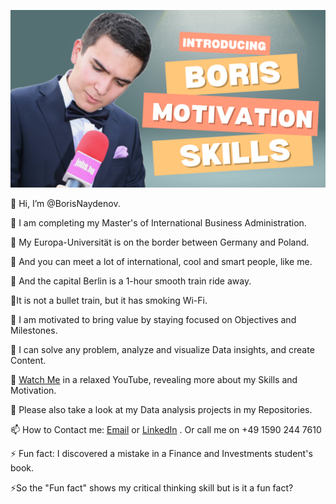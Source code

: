 

[![About me: skills and motivation](https://github.com/BorisNaydenov/BorisNaydenov/blob/main/Can%20you%20introduce%20yourself.png)](https://youtu.be/Za_QAHPWQnw?si=tH9PpevlxNYDtxPT)

👋 Hi, I’m @BorisNaydenov.   
 
 :school_satchel: I am completing my Master's of International Business Administration.   
 
 :school_satchel: My Europa-Universität is on the border between Germany and Poland.   
   
 :bear: And you can meet a lot of international, cool and smart people, like me.     
 
 :bear: And the capital Berlin is a 1-hour smooth train ride away. 
 
 :steam_locomotive:It is not a bullet train, but it has smoking Wi-Fi.  

:briefcase: I am motivated to bring value by staying focused on Objectives and Milestones.


:briefcase: I can solve any problem, analyze and visualize Data insights, and create Content.  


 👀 [Watch Me](https://youtu.be/Za_QAHPWQnw?si=tH9PpevlxNYDtxPT) in а relaxed YouTube, revealing more about my Skills and Motivation.  
 
 👀 Please also take a look at my Data analysis projects in my Repositories.

📫 How to Contact me: <a href="mailto:borissnaydenov@gmail.com">Email</a> or <a href="https://www.linkedin.com/in/boris-naydenov/">LinkedIn</a> . Or call me on +49 1590 244 7610

  
⚡ Fun fact: I discovered a mistake in a Finance and Investments student's book. 

⚡So the "Fun fact" shows my critical thinking skill but is it a fun fact?

  






<!---
BorisNaydenov/BorisNaydenov is a ✨ special ✨ repository because its `README.md` (this file) appears on your GitHub profile.
You can click the Preview link to take a look at your changes.
--->
